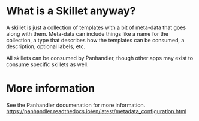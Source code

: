# What is a Skillet anyway?

A skillet is just a collection of templates with a bit of meta-data that goes along with them. Meta-data can include things like a 
name for the collection, a type that describes how the templates can be consumed, a description, optional labels, etc.

All skillets can be consumed by Panhandler, though other apps may exist to consume specific skillets as well. 

# More information

See the Panhandler documenation for more information. https://panhandler.readthedocs.io/en/latest/metadata_configuration.html


